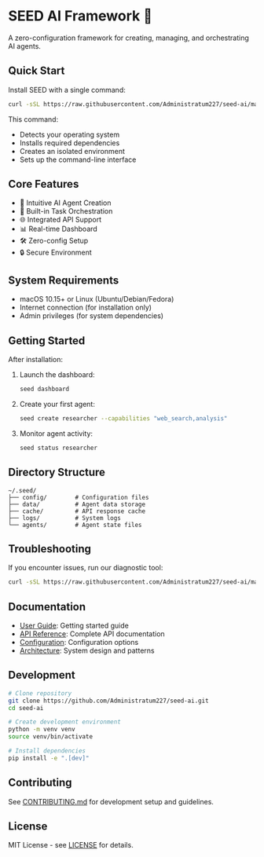 # SEED AI Framework 🌱

A zero-configuration framework for creating, managing, and orchestrating AI agents.

## Quick Start

Install SEED with a single command:

```bash
curl -sSL https://raw.githubusercontent.com/Administratum227/seed-ai/main/scripts/install.sh | bash
```

This command:
- Detects your operating system
- Installs required dependencies
- Creates an isolated environment
- Sets up the command-line interface

## Core Features

- 🤖 Intuitive AI Agent Creation
- 🔄 Built-in Task Orchestration
- 🌐 Integrated API Support
- 📊 Real-time Dashboard
- 🛠️ Zero-config Setup
- 🔒 Secure Environment

## System Requirements

- macOS 10.15+ or Linux (Ubuntu/Debian/Fedora)
- Internet connection (for installation only)
- Admin privileges (for system dependencies)

## Getting Started

After installation:

1. Launch the dashboard:
   ```bash
   seed dashboard
   ```

2. Create your first agent:
   ```bash
   seed create researcher --capabilities "web_search,analysis"
   ```

3. Monitor agent activity:
   ```bash
   seed status researcher
   ```

## Directory Structure

```
~/.seed/
├── config/        # Configuration files
├── data/          # Agent data storage
├── cache/         # API response cache
├── logs/          # System logs
└── agents/        # Agent state files
```

## Troubleshooting

If you encounter issues, run our diagnostic tool:

```bash
curl -sSL https://raw.githubusercontent.com/Administratum227/seed-ai/main/scripts/diagnose.sh | bash
```

## Documentation

- [User Guide](docs/user-guide.md): Getting started guide
- [API Reference](docs/api-reference.md): Complete API documentation
- [Configuration](docs/configuration.md): Configuration options
- [Architecture](docs/architecture.md): System design and patterns

## Development

```bash
# Clone repository
git clone https://github.com/Administratum227/seed-ai.git
cd seed-ai

# Create development environment
python -m venv venv
source venv/bin/activate

# Install dependencies
pip install -e ".[dev]"
```

## Contributing

See [CONTRIBUTING.md](CONTRIBUTING.md) for development setup and guidelines.

## License

MIT License - see [LICENSE](LICENSE) for details.
